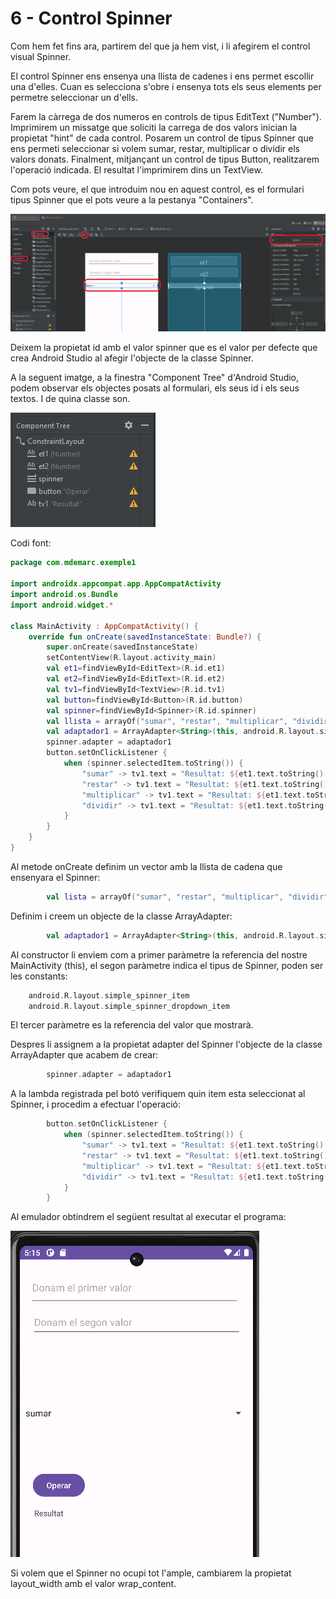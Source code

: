 # 6 - Control Spinner

Com hem fet fins ara, partirem del que ja hem vist, i li afegirem el control visual Spinner.

El control Spinner ens ensenya una llista de cadenes i ens permet escollir una d'elles. Cuan es selecciona s'obre i ensenya  tots els seus elements per permetre seleccionar un d'ells.

Farem la càrrega de dos numeros en controls de tipus EditText ("Number"). Imprimirem un missatge que soliciti la carrega de dos valors inician la propietat "hint" de cada control. Posarem un control de tipus Spinner que ens permeti seleccionar si volem  sumar, restar, multiplicar o dividir els valors donats. Finalment, mitjançant un control de tipus Button, realitzarem l'operació indicada. El resultat l'imprimirem dins un TextView.

Com pots veure, el que introduim nou en aquest control, es el formulari tipus Spinner que el pots veure a la pestanya "Containers".

![IMG](https://github.com/marcmoiagese/curskotlin/blob/master/Kotlin_per_Android/6-Control_Spinner/img/1.PNG)

Deixem la propietat id amb el valor spinner que es el valor per defecte que crea Android Studio al afegir l'objecte de la classe Spinner.

A la seguent imatge, a la finestra "Component Tree" d'Android Studio, podem observar els objectes posats al formulari, els seus id i els seus textos. I de quina classe son.

![IMG](https://github.com/marcmoiagese/curskotlin/blob/master/Kotlin_per_Android/6-Control_Spinner/img/2.PNG)

Codi font:

```Kotlin
package com.mdemarc.exemple1

import androidx.appcompat.app.AppCompatActivity
import android.os.Bundle
import android.widget.*

class MainActivity : AppCompatActivity() {
    override fun onCreate(savedInstanceState: Bundle?) {
        super.onCreate(savedInstanceState)
        setContentView(R.layout.activity_main)
        val et1=findViewById<EditText>(R.id.et1)
        val et2=findViewById<EditText>(R.id.et2)
        val tv1=findViewById<TextView>(R.id.tv1)
        val button=findViewById<Button>(R.id.button)
        val spinner=findViewById<Spinner>(R.id.spinner)
        val llista = arrayOf("sumar", "restar", "multiplicar", "dividir")
        val adaptador1 = ArrayAdapter<String>(this, android.R.layout.simple_spinner_item, llista)
        spinner.adapter = adaptador1
        button.setOnClickListener {
            when (spinner.selectedItem.toString()) {
                "sumar" -> tv1.text = "Resultat: ${et1.text.toString().toInt() + et2.text.toString().toInt()}"
                "restar" -> tv1.text = "Resultat: ${et1.text.toString().toInt() - et2.text.toString().toInt()}"
                "multiplicar" -> tv1.text = "Resultat: ${et1.text.toString().toInt() * et2.text.toString().toInt()}"
                "dividir" -> tv1.text = "Resultat: ${et1.text.toString().toInt() / et2.text.toString().toInt()}"
            }
        }
    }
}
```

Al metode onCreate definim un vector amb la llista de cadena que ensenyara el Spinner:

```Kotlin
        val lista = arrayOf("sumar", "restar", "multiplicar", "dividir")
```

Definim i creem un objecte de la classe ArrayAdapter:

```Kotlin
        val adaptador1 = ArrayAdapter<String>(this, android.R.layout.simple_spinner_item, llista)
```

Al constructor li enviem com a primer paràmetre la referencia del nostre MainActivity (this), el segon paràmetre indica el tipus de Spinner, poden ser les constants:

```Kotlin
    android.R.layout.simple_spinner_item
    android.R.layout.simple_spinner_dropdown_item
```

El tercer paràmetre es la referencia del valor que mostrarà.

Despres li assignem a la propietat adapter del Spinner l'objecte de la classe ArrayAdapter que acabem de crear:

```Kotlin
        spinner.adapter = adaptador1
```

A la lambda registrada pel botó verifiquem quin item esta seleccionat al Spinner, i procedim a efectuar l'operació:

```Kotlin
        button.setOnClickListener {
            when (spinner.selectedItem.toString()) {
                "sumar" -> tv1.text = "Resultat: ${et1.text.toString().toInt() + et2.text.toString().toInt()}"
                "restar" -> tv1.text = "Resultat: ${et1.text.toString().toInt() - et2.text.toString().toInt()}"
                "multiplicar" -> tv1.text = "Resultat: ${et1.text.toString().toInt() * et2.text.toString().toInt()}"
                "dividir" -> tv1.text = "Resultat: ${et1.text.toString().toInt() / et2.text.toString().toInt()}"
            }
        }
```

Al emulador obtindrem el següent resultat al executar el programa:

![IMG](https://github.com/marcmoiagese/curskotlin/blob/master/Kotlin_per_Android/6-Control_Spinner/img/3.PNG)

Si volem que el Spinner no ocupi tot l'ample, cambiarem la propietat layout_width amb el valor wrap_content.